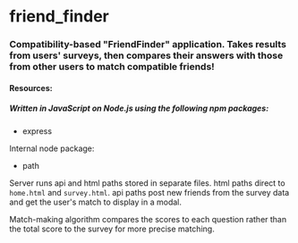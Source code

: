 # friend_finder
### Compatibility-based "FriendFinder" application. Takes results from users' surveys, then compares their answers with those from other users to match compatible friends!

#### Resources:
##### Written in JavaScript on Node.js using the following npm packages: 
* express 

Internal node package: 
* path

Server runs api and html paths stored in separate files. html paths direct to `home.html` and `survey.html`. api paths post new friends from the survey data and get the user's match to display in a modal.

Match-making algorithm compares the scores to each question rather than the total score to the survey for more precise matching.

